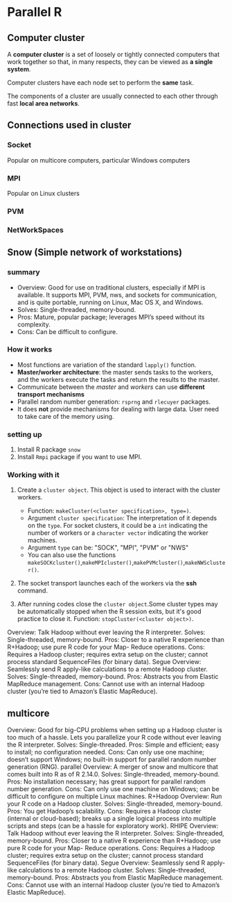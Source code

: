# Parallel R

## Computer cluster

A **computer cluster** is a set of loosely or tightly connected computers that work together so that, in many respects, they can be viewed as **a single system**.

Computer clusters have each node set to perform the **same** task.

The components of a cluster are usually connected to each other through fast **local area networks**.
## Connections used in cluster

### Socket
Popular on multicore computers, particular Windows computers
### MPI
Popular on Linux clusters
### PVM

### NetWorkSpaces

## Snow (Simple network of workstations)

### summary

* Overview: Good for use on traditional clusters, especially if MPI is available. It supports MPI, PVM, nws, and sockets for communication, and is quite portable, running on Linux, Mac OS X, and Windows.
* Solves: Single-threaded, memory-bound.
* Pros: Mature, popular package; leverages MPI’s speed without its complexity.
* Cons: Can be difficult to configure.

### How it works

* Most functions are variation of the standard `lapply()` function.
* **Master/worker architecture**: the master sends tasks to the workers, and the workers execute the tasks and return the results to the master.
* Communicate between the _master_ and _workers_ can use **different transport mechanisms**
* Parallel random number generation: `rsprng` and `rlecuyer` packages.
* It does **not** provide mechanisms for dealing with large data. User need to take care of the memory using.

### setting up

1. Install R package `snow`
2. Install `Rmpi` package if you want to use MPI.

### Working with it

1. Create a `cluster object`. This object is used to interact with the cluster workers.
    * Function: `makeCluster(<cluster specification>, type=)`.
    * Argument `cluster specification`: The interpretation of it depends on the `type`. For socket clusters, it could be a `int` indicating the number of workers or a `character vector` indicating the worker machines.
    * Argument `type` can be: "SOCK", "MPI", "PVM" or "NWS"
    * You can also use the functions `makeSOCKcluster()`,`makeMPIcluster()`,`makePVMcluster()`,`makeNWScluster()`.

2. The socket transport launches each of the workers via the **ssh** command.

3. After running codes close the `cluster object`.Some cluster types may be automatically stopped when the R session exits, but it's good practice to close it. Function: `stopCluster(<cluster object>)`.

Overview: Talk Hadoop without ever leaving the R interpreter.
Solves: Single-threaded, memory-bound.
Pros: Closer to a native R experience than R+Hadoop; use pure R code for your Map-
Reduce operations.
Cons: Requires a Hadoop cluster; requires extra setup on the cluster; cannot process
standard SequenceFiles (for binary data).
Segue
Overview: Seamlessly send R apply-like calculations to a remote Hadoop cluster.
Solves: Single-threaded, memory-bound.
Pros: Abstracts you from Elastic MapReduce management.
Cons: Cannot use with an internal Hadoop cluster (you’re tied to Amazon’s Elastic
MapReduce).


## multicore
Overview: Good for big-CPU problems when setting up a Hadoop cluster is too much
of a hassle. Lets you parallelize your R code without ever leaving the R interpreter.
Solves: Single-threaded.
Pros: Simple and efficient; easy to install; no configuration needed.
Cons: Can only use one machine; doesn’t support Windows; no built-in support for
parallel random number generation (RNG).
parallel
Overview: A merger of snow and multicore that comes built into R as of R 2.14.0.
Solves: Single-threaded, memory-bound.
Pros: No installation necessary; has great support for parallel random number
generation.
Cons: Can only use one machine on Windows; can be difficult to configure on multiple
Linux machines.
R+Hadoop
Overview: Run your R code on a Hadoop cluster.
Solves: Single-threaded, memory-bound.
Pros: You get Hadoop’s scalability.
Cons: Requires a Hadoop cluster (internal or cloud-based); breaks up a single logical
process into multiple scripts and steps (can be a hassle for exploratory work).
RHIPE
Overview: Talk Hadoop without ever leaving the R interpreter.
Solves: Single-threaded, memory-bound.
Pros: Closer to a native R experience than R+Hadoop; use pure R code for your Map-
Reduce operations.
Cons: Requires a Hadoop cluster; requires extra setup on the cluster; cannot process
standard SequenceFiles (for binary data).
Segue
Overview: Seamlessly send R apply-like calculations to a remote Hadoop cluster.
Solves: Single-threaded, memory-bound.
Pros: Abstracts you from Elastic MapReduce management.
Cons: Cannot use with an internal Hadoop cluster (you’re tied to Amazon’s Elastic
MapReduce).